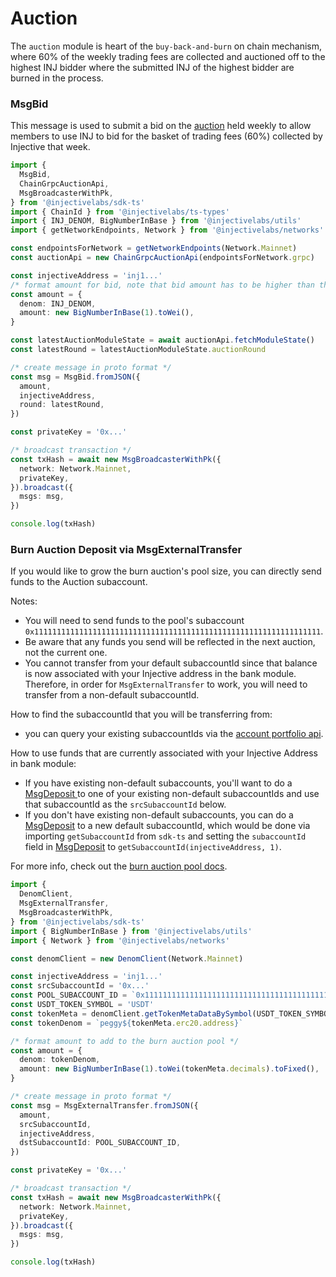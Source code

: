 # Auction

The `auction` module is heart of the `buy-back-and-burn` on chain mechanism, where 60% of the weekly trading fees are collected and auctioned off to the highest INJ bidder where the submitted INJ of the highest bidder are burned in the process.

### MsgBid

This message is used to submit a bid on the [auction](https://hub.injective.network/auction/) held weekly to allow members to use INJ to bid for the basket of trading fees (60%) collected by Injective that week.

```ts
import {
  MsgBid,
  ChainGrpcAuctionApi,
  MsgBroadcasterWithPk,
} from '@injectivelabs/sdk-ts'
import { ChainId } from '@injectivelabs/ts-types'
import { INJ_DENOM, BigNumberInBase } from '@injectivelabs/utils'
import { getNetworkEndpoints, Network } from '@injectivelabs/networks'

const endpointsForNetwork = getNetworkEndpoints(Network.Mainnet)
const auctionApi = new ChainGrpcAuctionApi(endpointsForNetwork.grpc)

const injectiveAddress = 'inj1...'
/* format amount for bid, note that bid amount has to be higher than the current highest bid */
const amount = {
  denom: INJ_DENOM,
  amount: new BigNumberInBase(1).toWei(),
}

const latestAuctionModuleState = await auctionApi.fetchModuleState()
const latestRound = latestAuctionModuleState.auctionRound

/* create message in proto format */
const msg = MsgBid.fromJSON({
  amount,
  injectiveAddress,
  round: latestRound,
})

const privateKey = '0x...'

/* broadcast transaction */
const txHash = await new MsgBroadcasterWithPk({
  network: Network.Mainnet,
  privateKey,
}).broadcast({
  msgs: msg,
})

console.log(txHash)
```

### Burn Auction Deposit via MsgExternalTransfer

If you would like to grow the burn auction's pool size, you can directly send funds to the Auction subaccount.

Notes:

- You will need to send funds to the pool's subaccount `0x1111111111111111111111111111111111111111111111111111111111111111`.
- Be aware that any funds you send will be reflected in the next auction, not the current one.
- You cannot transfer from your default subaccountId since that balance is now associated with your Injective address in the bank module. Therefore, in order for `MsgExternalTransfer` to work, you will need to transfer from a non-default subaccountId.

How to find the subaccountId that you will be transferring from:

- you can query your existing subaccountIds via the [account portfolio api](../querying/querying-api/querying-indexer-portfolio.md).

How to use funds that are currently associated with your Injective Address in bank module:

- If you have existing non-default subaccounts, you'll want to do a[ MsgDeposit ](exchange.md#msgdeposit)to one of your existing non-default subaccountIds and use that subaccountId as the `srcSubaccountId` below.
- If you don't have existing non-default subaccounts, you can do a [MsgDeposit](exchange.md#msgdeposit) to a new default subaccountId, which would be done via importing `getSubaccountId` from `sdk-ts` and setting the `subaccountId` field in [MsgDeposit](exchange.md#msgdeposit) to `getSubaccountId(injectiveAddress, 1)`.

For more info, check out the [burn auction pool docs](https://docs.injective.network/developers/modules/injective/auction).

```ts
import {
  DenomClient,
  MsgExternalTransfer,
  MsgBroadcasterWithPk,
} from '@injectivelabs/sdk-ts'
import { BigNumberInBase } from '@injectivelabs/utils'
import { Network } from '@injectivelabs/networks'

const denomClient = new DenomClient(Network.Mainnet)

const injectiveAddress = 'inj1...'
const srcSubaccountId = '0x...'
const POOL_SUBACCOUNT_ID = `0x1111111111111111111111111111111111111111111111111111111111111111`
const USDT_TOKEN_SYMBOL = 'USDT'
const tokenMeta = denomClient.getTokenMetaDataBySymbol(USDT_TOKEN_SYMBOL)
const tokenDenom = `peggy${tokenMeta.erc20.address}`

/* format amount to add to the burn auction pool */
const amount = {
  denom: tokenDenom,
  amount: new BigNumberInBase(1).toWei(tokenMeta.decimals).toFixed(),
}

/* create message in proto format */
const msg = MsgExternalTransfer.fromJSON({
  amount,
  srcSubaccountId,
  injectiveAddress,
  dstSubaccountId: POOL_SUBACCOUNT_ID,
})

const privateKey = '0x...'

/* broadcast transaction */
const txHash = await new MsgBroadcasterWithPk({
  network: Network.Mainnet,
  privateKey,
}).broadcast({
  msgs: msg,
})

console.log(txHash)
```
